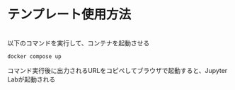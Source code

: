 # テンプレート使用方法

<br>
以下のコマンドを実行して、コンテナを起動させる

```
docker compose up
```
コマンド実行後に出力されるURLをコピペしてブラウザで起動すると、Jupyter Labが起動される





